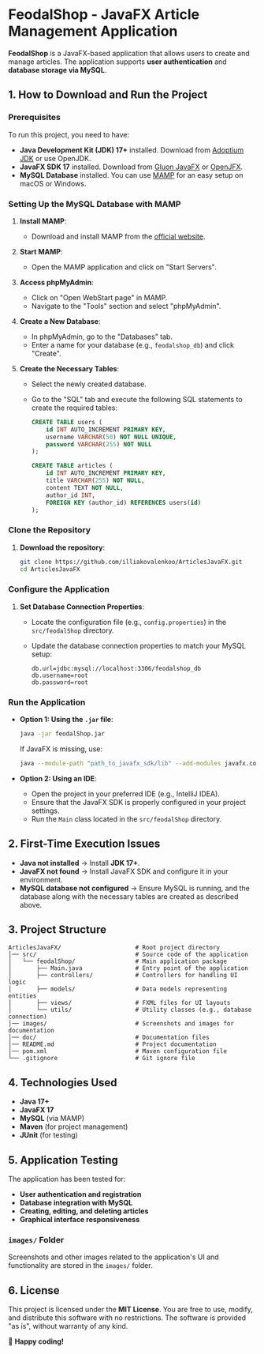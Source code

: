 # FeodalShop - JavaFX Article Management Application

**FeodalShop** is a JavaFX-based application that allows users to create and manage articles. The application supports **user authentication** and **database storage via MySQL**.

## 1. How to Download and Run the Project

### **Prerequisites**

To run this project, you need to have:

- **Java Development Kit (JDK) 17+** installed. Download from [Adoptium JDK](https://adoptium.net/) or use OpenJDK.
- **JavaFX SDK 17** installed. Download from [Gluon JavaFX](https://gluonhq.com/products/javafx/) or [OpenJFX](https://openjfx.io/).
- **MySQL Database** installed. You can use [MAMP](https://www.mamp.info/en/) for an easy setup on macOS or Windows.

### **Setting Up the MySQL Database with MAMP**

1. **Install MAMP**:

   - Download and install MAMP from the [official website](https://www.mamp.info/en/).

2. **Start MAMP**:

   - Open the MAMP application and click on "Start Servers".

3. **Access phpMyAdmin**:

   - Click on "Open WebStart page" in MAMP.
   - Navigate to the "Tools" section and select "phpMyAdmin".

4. **Create a New Database**:

   - In phpMyAdmin, go to the "Databases" tab.
   - Enter a name for your database (e.g., `feodalshop_db`) and click "Create".

5. **Create the Necessary Tables**:

   - Select the newly created database.
   - Go to the "SQL" tab and execute the following SQL statements to create the required tables:

     ```sql
     CREATE TABLE users (
         id INT AUTO_INCREMENT PRIMARY KEY,
         username VARCHAR(50) NOT NULL UNIQUE,
         password VARCHAR(255) NOT NULL
     );

     CREATE TABLE articles (
         id INT AUTO_INCREMENT PRIMARY KEY,
         title VARCHAR(255) NOT NULL,
         content TEXT NOT NULL,
         author_id INT,
         FOREIGN KEY (author_id) REFERENCES users(id)
     );
     ```

### **Clone the Repository**

1. **Download the repository**:

   ```sh
   git clone https://github.com/illiakovalenkoo/ArticlesJavaFX.git
   cd ArticlesJavaFX
   ```

### **Configure the Application**

1. **Set Database Connection Properties**:

   - Locate the configuration file (e.g., `config.properties`) in the `src/feodalShop` directory.
   - Update the database connection properties to match your MySQL setup:

     ```
     db.url=jdbc:mysql://localhost:3306/feodalshop_db
     db.username=root
     db.password=root
     ```

### **Run the Application**

- **Option 1: Using the `.jar` file**:

  ```sh
  java -jar feodalShop.jar
  ```

  If JavaFX is missing, use:

  ```sh
  java --module-path "path_to_javafx_sdk/lib" --add-modules javafx.controls,javafx.fxml -jar "path_to_project/feodalShop.jar"
  ```

- **Option 2: Using an IDE**:

  - Open the project in your preferred IDE (e.g., IntelliJ IDEA).
  - Ensure that the JavaFX SDK is properly configured in your project settings.
  - Run the `Main` class located in the `src/feodalShop` directory.

## 2. First-Time Execution Issues

- **Java not installed** → Install **JDK 17+**.
- **JavaFX not found** → Install JavaFX SDK and configure it in your environment.
- **MySQL database not configured** → Ensure MySQL is running, and the database along with the necessary tables are created as described above.

## 3. Project Structure

```
ArticlesJavaFX/                     # Root project directory
│── src/                            # Source code of the application
│   └── feodalShop/                 # Main application package
│       ├── Main.java               # Entry point of the application
│       ├── controllers/            # Controllers for handling UI logic
│       ├── models/                 # Data models representing entities
│       ├── views/                  # FXML files for UI layouts
│       └── utils/                  # Utility classes (e.g., database connection)
│── images/                         # Screenshots and images for documentation
│── doc/                            # Documentation files
│── README.md                       # Project documentation
│── pom.xml                         # Maven configuration file
└── .gitignore                      # Git ignore file
```

## 4. Technologies Used

- **Java 17+**
- **JavaFX 17**
- **MySQL** (via MAMP)
- **Maven** (for project management)
- **JUnit** (for testing)

## 5. Application Testing

The application has been tested for:

- **User authentication and registration**
- **Database integration with MySQL**
- **Creating, editing, and deleting articles**
- **Graphical interface responsiveness**

### `images/` Folder

Screenshots and other images related to the application's UI and functionality are stored in the `images/` folder.

## 6. License

This project is licensed under the **MIT License**. You are free to use, modify, and distribute this software with no restrictions. The software is provided "as is", without warranty of any kind.

🚀 **Happy coding!**
